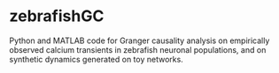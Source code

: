 # zebrafishGC
Python and MATLAB code for Granger causality analysis on empirically observed calcium transients in zebrafish neuronal populations, and on synthetic dynamics generated on toy networks.

